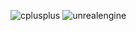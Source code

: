 ![cplusplus](https://img.shields.io/badge/cplusplus-00599C.svg?&style=for-the-badge&logo=cplusplus&logoColor=blue)
![unrealengine](https://img.shields.io/badge/unrealengine-0E1128.svg?&style=for-the-badge&logo=unrealengine&logoColor=black)
